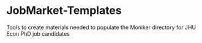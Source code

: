 # JobMarket-Templates
Tools to create materials needed to populate the Moniker directory for JHU Econ PhD job candidates
